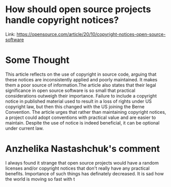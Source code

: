 # How should open source projects handle copyright notices?
Link: https://opensource.com/article/20/10/copyright-notices-open-source-software


# Some Thought
This article reflects on the use of copyright in source code, arguing that these notices are inconsistently applied and poorly maintained. It makes them a poor source of information.The article also states that their legal significance in open source software is so small that practical considerations outweigh their importance. Failure to include a copyright notice in published material used to result in a loss of rights under US copyright law, but then this changed with the US joining the Berne Convention. The article urges that rather than maintaining copyright notices, a project could adopt conventions with practical value and are easier to maintain. Despite the use of notice is indeed beneficial, it can be optional under current law.
# Anzhelika Nastashchuk's comment
I always found it strange that open source projects would have a random licenses and/or copyright notices that don't really have any practical benefits. Importance of such things has definately decreased. It is sad how the world is moving so fast with t

